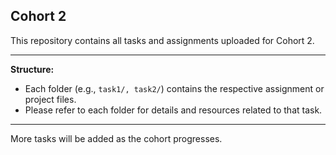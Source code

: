 
## Cohort 2

This repository contains all tasks and assignments uploaded for Cohort 2.

---

**Structure:**

- Each folder (e.g., `task1/, task2/`) contains the respective assignment or project files.
- Please refer to each folder for details and resources related to that task.

---

More tasks will be added as the cohort progresses.
